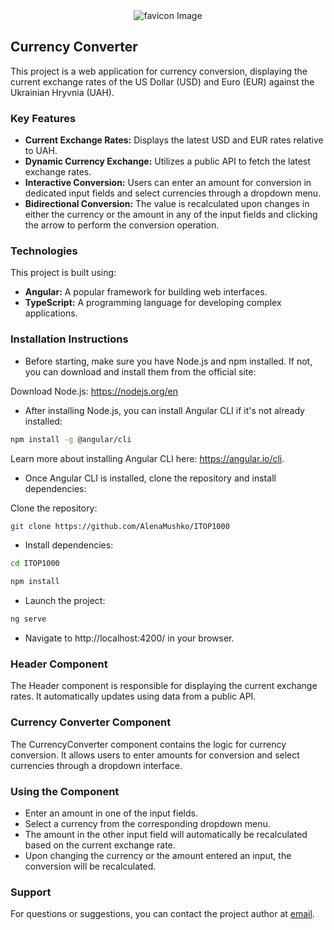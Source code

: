 <div align="center">
  <img src="./src/favicon.ico" alt="favicon Image">
</div>

## Currency Converter
This project is a web application for currency conversion, displaying the current exchange rates of the US Dollar (USD) and Euro (EUR) against the Ukrainian Hryvnia (UAH).

### Key Features
- **Current Exchange Rates:** Displays the latest USD and EUR rates relative to UAH.
- **Dynamic Currency Exchange:** Utilizes a public API to fetch the latest exchange rates.
- **Interactive Conversion:** Users can enter an amount for conversion in dedicated input fields and select currencies through a dropdown menu.
- **Bidirectional Conversion:** The value is recalculated upon changes in either the currency or the amount in any of the input fields and clicking the arrow to perform the conversion operation.

### Technologies
This project is built using:

- **Angular:** A popular framework for building web interfaces.
- **TypeScript:** A programming language for developing complex applications.

### Installation Instructions
- Before starting, make sure you have Node.js and npm installed. If not, you can download and install them from the official site:

Download Node.js: https://nodejs.org/en
- After installing Node.js, you can install Angular CLI if it's not already installed:
```bash
npm install -g @angular/cli 
```

Learn more about installing Angular CLI here: https://angular.io/cli.

- Once Angular CLI is installed, clone the repository and install dependencies:

Clone the repository:
```bash
git clone https://github.com/AlenaMushko/ITOP1000
```
- Install dependencies:
```bash
cd ITOP1000
```
```bash
npm install
```

- Launch the project:
```bash
ng serve
```
-  Navigate to http://localhost:4200/ in your browser.

### Header Component
The Header component is responsible for displaying the current exchange rates. It automatically updates using data from a public API.

### Currency Converter Component
The CurrencyConverter component contains the logic for currency conversion. It allows users to enter amounts for conversion and select currencies through a dropdown interface.

### Using the Component
- Enter an amount in one of the input fields.
- Select a currency from the corresponding dropdown menu.
- The amount in the other input field will automatically be recalculated based on the current exchange rate.
- Upon changing the currency or the amount entered an input, the conversion will be recalculated.

### Support
For questions or suggestions, you can contact the project author at [email](myshko.alona@gmail.com).
